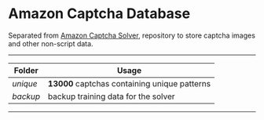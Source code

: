 # Amazon Captcha Database
Separated from [Amazon Captcha Solver](https://github.com/a-maliarov/amazon-captcha-solver), repository to store captcha images and other non-script data.

---

|Folder|Usage|
|---|---|
|*unique*|**13000** captchas containing unique patterns|
|*backup*|backup training data for the solver|

---
